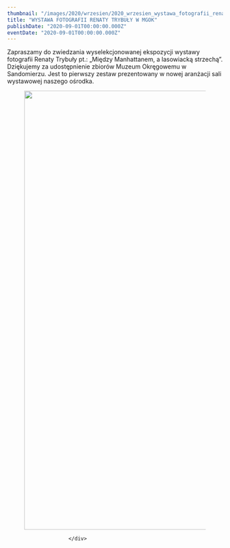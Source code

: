 ```yaml
---
thumbnail: "/images/2020/wrzesien/2020_wrzesien_wystawa_fotografii_renaty_trybu_y_w_mgok_2020_09_wystawa_fotografii_renaty_trybu_y_w_mgok_pl1-731x1024.jpg"
title: "WYSTAWA FOTOGRAFII RENATY TRYBUŁY W MGOK"
publishDate: "2020-09-01T00:00:00.000Z"
eventDate: "2020-09-01T00:00:00.000Z"
---
```


<div class="entry-content">
							
							
<p>Zapraszamy do zwiedzania wyselekcjonowanej ekspozycji wystawy fotografii Renaty Trybuły pt.: „Między Manhattanem, a lasowiacką strzechą”. Dziękujemy za udostępnienie zbiorów Muzeum Okręgowemu w Sandomierzu. Jest to pierwszy zestaw prezentowany w nowej aranżacji sali wystawowej naszego ośrodka.</p>



<figure class="wp-block-image size-large"><img fetchpriority="high" decoding="async" width="731" height="1024" src="/images/2020/wrzesien/2020_wrzesien_wystawa_fotografii_renaty_trybu_y_w_mgok_2020_09_wystawa_fotografii_renaty_trybu_y_w_mgok_pl1-731x1024.jpg" alt="" class="wp-image-7647" srcset="/images/2020/wrzesien/2020_wrzesien_wystawa_fotografii_renaty_trybu_y_w_mgok_2020_09_wystawa_fotografii_renaty_trybu_y_w_mgok_pl1-731x1024.jpg 731w, /images/2020/wrzesien/pl1-214x300.jpg 214w, /images/2020/wrzesien/pl1-768x1075.jpg 768w, /images/2020/wrzesien/pl1.jpg 800w" sizes="(max-width: 731px) 100vw, 731px"></figure>
						
						</div>
